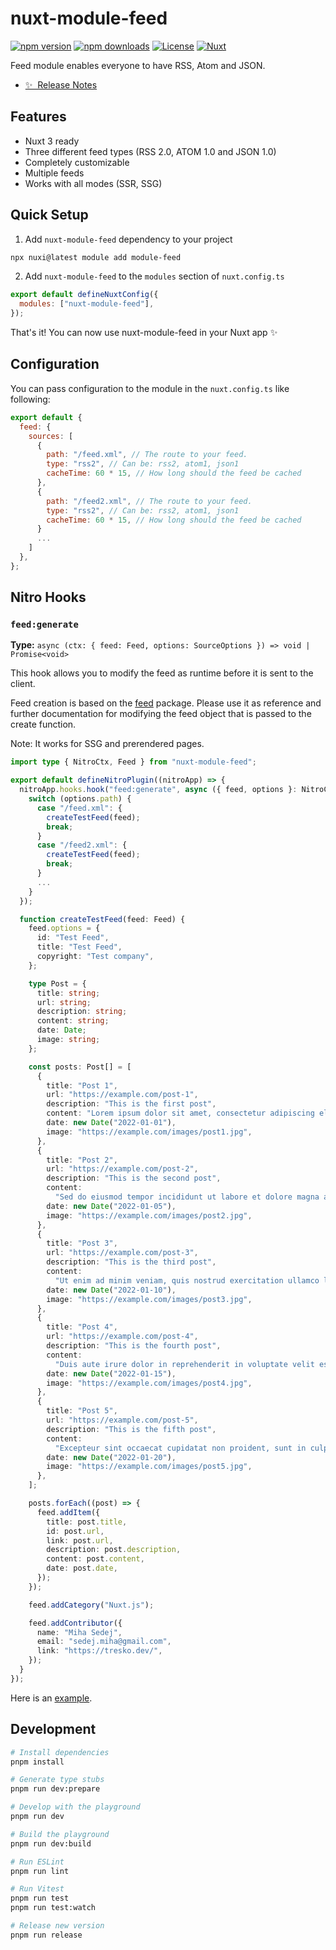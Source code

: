 # nuxt-module-feed

[![npm version][npm-version-src]][npm-version-href]
[![npm downloads][npm-downloads-src]][npm-downloads-href]
[![License][license-src]][license-href]
[![Nuxt][nuxt-src]][nuxt-href]

Feed module enables everyone to have RSS, Atom and JSON.

- [✨ &nbsp;Release Notes](/CHANGELOG.md)
  <!-- - [🏀 Online playground](https://stackblitz.com/github/your-org/nuxt-module-feed &nbsp;Documentation](https://example.com) -->

## Features

<!-- Highlight some of the features your module provide here -->

- Nuxt 3 ready
- Three different feed types (RSS 2.0, ATOM 1.0 and JSON 1.0)
- Completely customizable
- Multiple feeds
- Works with all modes (SSR, SSG)

## Quick Setup

1. Add `nuxt-module-feed` dependency to your project

```bash
npx nuxi@latest module add module-feed
```

2. Add `nuxt-module-feed` to the `modules` section of `nuxt.config.ts`

```js
export default defineNuxtConfig({
  modules: ["nuxt-module-feed"],
});
```

That's it! You can now use nuxt-module-feed in your Nuxt app ✨

## Configuration

You can pass configuration to the module in the `nuxt.config.ts` like following:

```js
export default {
  feed: {
    sources: [
      {
        path: "/feed.xml", // The route to your feed.
        type: "rss2", // Can be: rss2, atom1, json1
        cacheTime: 60 * 15, // How long should the feed be cached
      },
      {
        path: "/feed2.xml", // The route to your feed.
        type: "rss2", // Can be: rss2, atom1, json1
        cacheTime: 60 * 15, // How long should the feed be cached
      }
      ...
    ]
  },
};
```

## Nitro Hooks

### `feed:generate`

**Type:** `async (ctx: { feed: Feed, options: SourceOptions }) => void | Promise<void>`

This hook allows you to modify the feed as runtime before it is sent to the client.

Feed creation is based on the [feed](https://github.com/jpmonette/feed) package. Please use it as reference and further documentation for
modifying the feed object that is passed to the create function.

Note: It works for SSG and prerendered pages.

```ts
import type { NitroCtx, Feed } from "nuxt-module-feed";

export default defineNitroPlugin((nitroApp) => {
  nitroApp.hooks.hook("feed:generate", async ({ feed, options }: NitroCtx) => {
    switch (options.path) {
      case "/feed.xml": {
        createTestFeed(feed);
        break;
      }
      case "/feed2.xml": {
        createTestFeed(feed);
        break;
      }
      ...
    }
  });

  function createTestFeed(feed: Feed) {
    feed.options = {
      id: "Test Feed",
      title: "Test Feed",
      copyright: "Test company",
    };

    type Post = {
      title: string;
      url: string;
      description: string;
      content: string;
      date: Date;
      image: string;
    };

    const posts: Post[] = [
      {
        title: "Post 1",
        url: "https://example.com/post-1",
        description: "This is the first post",
        content: "Lorem ipsum dolor sit amet, consectetur adipiscing elit.",
        date: new Date("2022-01-01"),
        image: "https://example.com/images/post1.jpg",
      },
      {
        title: "Post 2",
        url: "https://example.com/post-2",
        description: "This is the second post",
        content:
          "Sed do eiusmod tempor incididunt ut labore et dolore magna aliqua.",
        date: new Date("2022-01-05"),
        image: "https://example.com/images/post2.jpg",
      },
      {
        title: "Post 3",
        url: "https://example.com/post-3",
        description: "This is the third post",
        content:
          "Ut enim ad minim veniam, quis nostrud exercitation ullamco laboris nisi ut aliquip ex ea commodo consequat.",
        date: new Date("2022-01-10"),
        image: "https://example.com/images/post3.jpg",
      },
      {
        title: "Post 4",
        url: "https://example.com/post-4",
        description: "This is the fourth post",
        content:
          "Duis aute irure dolor in reprehenderit in voluptate velit esse cillum dolore eu fugiat nulla pariatur.",
        date: new Date("2022-01-15"),
        image: "https://example.com/images/post4.jpg",
      },
      {
        title: "Post 5",
        url: "https://example.com/post-5",
        description: "This is the fifth post",
        content:
          "Excepteur sint occaecat cupidatat non proident, sunt in culpa qui officia deserunt mollit anim id est laborum.",
        date: new Date("2022-01-20"),
        image: "https://example.com/images/post5.jpg",
      },
    ];

    posts.forEach((post) => {
      feed.addItem({
        title: post.title,
        id: post.url,
        link: post.url,
        description: post.description,
        content: post.content,
        date: post.date,
      });
    });

    feed.addCategory("Nuxt.js");

    feed.addContributor({
      name: "Miha Sedej",
      email: "sedej.miha@gmail.com",
      link: "https://tresko.dev/",
    });
  }
});
```

Here is an [example](./playground/server/plugins/feed.ts).

## Development

```bash
# Install dependencies
pnpm install

# Generate type stubs
pnpm run dev:prepare

# Develop with the playground
pnpm run dev

# Build the playground
pnpm run dev:build

# Run ESLint
pnpm run lint

# Run Vitest
pnpm run test
pnpm run test:watch

# Release new version
pnpm run release
```

<!-- Badges -->

[npm-version-src]: https://img.shields.io/npm/v/nuxt-module-feed/latest.svg?style=flat&colorA=18181B&colorB=28CF8D
[npm-version-href]: https://www.npmjs.com/package/nuxt-module-feed
[npm-downloads-src]: https://img.shields.io/npm/dm/nuxt-module-feed.svg?style=flat&colorA=18181B&colorB=28CF8D
[npm-downloads-href]: https://www.npmjs.com/package/nuxt-module-feed
[license-src]: https://img.shields.io/npm/l/nuxt-module-feed.svg?style=flat&colorA=18181B&colorB=28CF8D
[license-href]: https://www.npmjs.com/package/nuxt-module-feed
[nuxt-src]: https://img.shields.io/badge/Nuxt-18181B?logo=nuxt.js
[nuxt-href]: https://nuxt.com
